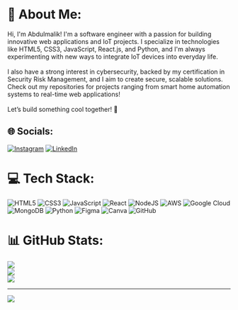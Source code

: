 # 💫 About Me:
Hi, I'm Abdulmalik! I'm a software engineer with a passion for building innovative web applications and IoT projects. I specialize in technologies like HTML5, CSS3, JavaScript, React.js, and Python, and I'm always experimenting with new ways to integrate IoT devices into everyday life.<br><br>I also have a strong interest in cybersecurity, backed by my certification in Security Risk Management, and I aim to create secure, scalable solutions. Check out my repositories for projects ranging from smart home automation systems to real-time web applications!<br><br>Let’s build something cool together! 🌟


## 🌐 Socials:
[![Instagram](https://img.shields.io/badge/Instagram-%23E4405F.svg?logo=Instagram&logoColor=white)](https://instagram.com/merleeq_01) [![LinkedIn](https://img.shields.io/badge/LinkedIn-%230077B5.svg?logo=linkedin&logoColor=white)](https://linkedin.com/in/Linkedin.com/in/abdul-maleeq) 

# 💻 Tech Stack:
![HTML5](https://img.shields.io/badge/html5-%23E34F26.svg?style=for-the-badge&logo=html5&logoColor=white) ![CSS3](https://img.shields.io/badge/css3-%231572B6.svg?style=for-the-badge&logo=css3&logoColor=white) ![JavaScript](https://img.shields.io/badge/javascript-%23323330.svg?style=for-the-badge&logo=javascript&logoColor=%23F7DF1E) ![React](https://img.shields.io/badge/react-%2320232a.svg?style=for-the-badge&logo=react&logoColor=%2361DAFB) ![NodeJS](https://img.shields.io/badge/node.js-6DA55F?style=for-the-badge&logo=node.js&logoColor=white) ![AWS](https://img.shields.io/badge/AWS-%23FF9900.svg?style=for-the-badge&logo=amazon-aws&logoColor=white) ![Google Cloud](https://img.shields.io/badge/GoogleCloud-%234285F4.svg?style=for-the-badge&logo=google-cloud&logoColor=white) ![MongoDB](https://img.shields.io/badge/MongoDB-%234ea94b.svg?style=for-the-badge&logo=mongodb&logoColor=white) ![Python](https://img.shields.io/badge/python-3670A0?style=for-the-badge&logo=python&logoColor=ffdd54) ![Figma](https://img.shields.io/badge/figma-%23F24E1E.svg?style=for-the-badge&logo=figma&logoColor=white) ![Canva](https://img.shields.io/badge/Canva-%2300C4CC.svg?style=for-the-badge&logo=Canva&logoColor=white) ![GitHub](https://img.shields.io/badge/github-%23121011.svg?style=for-the-badge&logo=github&logoColor=white)
# 📊 GitHub Stats:
![](https://github-readme-stats.vercel.app/api?username=maleeq01&theme=dark&hide_border=false&include_all_commits=true&count_private=true)<br/>
![](https://github-readme-streak-stats.herokuapp.com/?user=maleeq01&theme=dark&hide_border=false)<br/>
![](https://github-readme-stats.vercel.app/api/top-langs/?username=maleeq01&theme=dark&hide_border=false&include_all_commits=true&count_private=true&layout=compact)

---
[![](https://visitcount.itsvg.in/api?id=maleeq01&icon=0&color=0)](https://visitcount.itsvg.in)

<!-- Proudly created with GPRM ( https://gprm.itsvg.in ) -->
